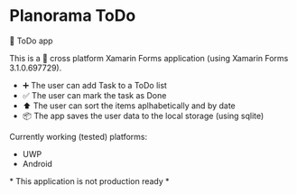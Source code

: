 # Planorama ToDo
:memo: ToDo app


This is a :iphone: cross platform Xamarin Forms application (using Xamarin Forms 3.1.0.697729).
- :heavy_plus_sign: The user can add Task to a ToDo list
- :white_check_mark: The user can mark the task as Done
- :arrow_up: The user can sort the items aplhabetically and by date
- :package: The app saves the user data to the local storage (using sqlite)


Currently working (tested) platforms:
- UWP
- Android


\* This application is not production ready \*

